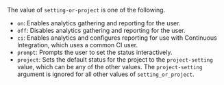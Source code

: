 The value of `setting-or-project` is one of the following.

- `on`: Enables analytics gathering and reporting for the user.
- `off`: Disables analytics gathering and reporting for the user.
- `ci`: Enables analytics and configures reporting for use with Continuous Integration,
  which uses a common CI user.
- `prompt`: Prompts the user to set the status interactively.
- `project`: Sets the default status for the project to the `project-setting` value, which can be any of the other values. The `project-setting` argument is ignored for all other values of `setting_or_project`.
